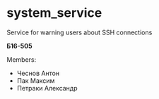 # system_service
Service for warning users about SSH connections

**Б16-505**

Members:
- Чеснов Антон
- Пак Максим
- Петраки Александр

